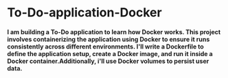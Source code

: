 # To-Do-application-Docker
#### I am building a To-Do application to learn how Docker works. This project involves containerizing the application using Docker to ensure it runs consistently across different environments. I'll write a Dockerfile to define the application setup, create a Docker image, and run it inside a Docker container.Additionally, i'll use Docker volumes to persist user data.
